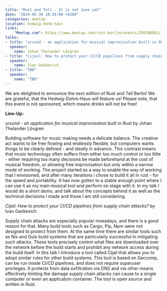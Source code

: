 ```yaml
---
title: "Rust and Tell - It is not June yet"
date: "2024-05-30 18:30:00 +0200"
categories: meetup
location: hedwig-dohm-haus
links:
    "Meetup.com": https://www.meetup.com/rust-berlin/events/299288963/
talks:
- title: "ursund - an application for musical improvisation built in Rust"
  speaker:
    name: Johan Thelander Lövgren
- title: "Cijail: How to protect your CI/CD pipelines from supply chain attacks?"
  speaker:
    name: Ivan Gankevich
- title: "TBD"
  speaker:
    name: "TBD"
---
```


We are delighted to announce the next edition of Rust and Tell Berlin!
We are grateful, that the Hedwig-Dohm-Haus will feature us! Please note, that this event is not sponsored, which means drinks will not be free!

**Line-Up:**

_ursund - an application for musical improvisation built in Rust_ by Johan Thelander Lövgren

Building software for music making needs a delicate balance. The creative act wants to be free flowing and endlessly flexible, but computers wants things to be clearly defined - and ideally in advance. This contrast means that music technology often suffers from either too much control or too little - either requiring too many decisions be made beforehand at the cost of musical freedom, or allowing free improvisation but only within a narrow mode of working. The project started as a way to enable the way of working that I envisioned, and after many iterations i chose to build it all in rust - for the speed and portability. It has now gotten to a stable enough point where I can use it as my main musical tool and perform on stage with it. In my talk I would do a short demo, and talk about the concepts behind it as well as the technical decisions I made and those I am still considering.

_Cijail: How to protect your CI/CD pipelines from supply chain attacks?_ by Ivan Gankevich

Supply chain attacks are especially popular nowadays, and there is a good reason for that. Many build tools such as Cargo, Pip, Npm were not designed to protect from them. At the same time there are similar tools such as Nix and Guix build systems that are particularly successful in mitigating such attacks. These tools precisely control what files are downloaded over the network before the build starts and prohibit any network access during the build itself. In this talk I introduce a tool called Cijail that allows you to adopt similar rules for other build systems. This tool is based on Seccomp, can be run inside CI/CD pipelines, and does not require superuser privileges. It protects from data exfiltration via DNS and via other means effectively limiting the damage supply chain attacks can cause to a single computer or even an application container. The tool is open source and written in Rust.
